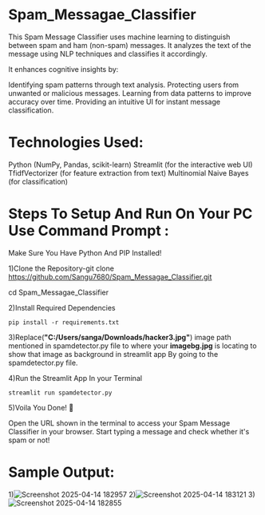 # Spam_Messagae_Classifier

This Spam Message Classifier uses machine learning to distinguish between spam and ham (non-spam) messages. It analyzes the text of the message using NLP techniques and classifies it accordingly.

It enhances cognitive insights by:

Identifying spam patterns through text analysis.
Protecting users from unwanted or malicious messages.
Learning from data patterns to improve accuracy over time.
Providing an intuitive UI for instant message classification.

# __Technologies Used__:

Python (NumPy, Pandas, scikit-learn)
Streamlit (for the interactive web UI)
TfidfVectorizer (for feature extraction from text)
Multinomial Naive Bayes (for classification)

# Steps To Setup And Run On Your PC Use Command Prompt :

Make Sure You Have Python And PIP Installed!

1)Clone the Repository-git clone https://github.com/Sangu7680/Spam_Messagae_Classifier.git

cd Spam_Messagae_Classifier

2)Install Required Dependencies

`pip install -r requirements.txt`

3)Replace(__"C:/Users/sanga/Downloads/hacker3.jpg"__) image path mentioned in spamdetector.py file to where your __imagebg.jpg__ is locating to show that image as background in streamlit app By going to the spamdetector.py file.

4)Run the Streamlit App In your Terminal
   
`streamlit run spamdetector.py`

5)Voila You Done! 🎉

Open the URL shown in the terminal to access your Spam Message Classifier in your browser. Start typing a message and check whether it's spam or not!



# Sample Output:

1)![Screenshot 2025-04-14 182957](https://github.com/user-attachments/assets/2cab63db-2f1e-41ab-ad1b-681e605da405)
2)![Screenshot 2025-04-14 183121](https://github.com/user-attachments/assets/82eea57e-374a-4efe-8ff9-7d462605ff5d)
3)![Screenshot 2025-04-14 182855](https://github.com/user-attachments/assets/38b9000f-3697-43c8-9846-0d7a122bcd26)



